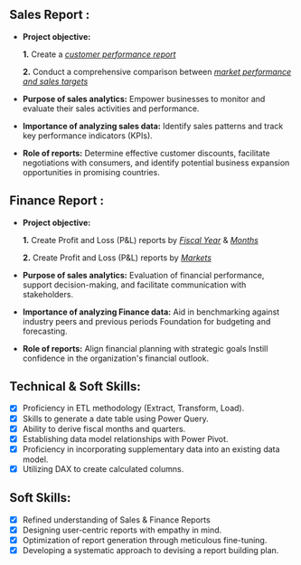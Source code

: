 ## Sales Report :


- **Project objective:** 

    **1.** Create a _[customer performance report](https://github.com/niravlimbani24/Excel-Sales-Analytics/blob/main/Customer%20Performance%20Report.pdf)_

    **2.** Conduct a comprehensive comparison between _[market performance and sales targets](https://github.com/niravlimbani24/Excel-Sales-Analytics/blob/main/Market%20Performance%20Report.pdf)_

- **Purpose of sales analytics:** Empower businesses to monitor and evaluate their sales activities and performance.

- **Importance of analyzing sales data:** Identify sales patterns and track key performance indicators (KPIs).

- **Role of reports:** Determine effective customer discounts, facilitate negotiations with consumers, and identify potential business expansion opportunities in promising countries.


## Finance Report :

- **Project objective:** 

    **1.** Create Profit and Loss (P&L) reports by _[Fiscal Year](https://github.com/niravlimbani24/Excel-Sales-Analytics/blob/main/P%20%26%20L%20Statement%20By%20Fiscal%20year.pdf)_ & _[Months](https://github.com/niravlimbani24/Excel-Sales-Analytics/blob/main/P%20%26%20L%20Statement%20By%20Months.pdf)_ 

   **2.** Create Profit and Loss (P&L) reports by _[Markets](https://github.com/niravlimbani24/Excel-Sales-Analytics/blob/main/P%20%26%20L%20Statement%20By%20Markets.pdf)_

- **Purpose of sales analytics:** Evaluation of financial performance, support decision-making, and facilitate communication with stakeholders.

- **Importance of analyzing Finance data:** Aid in benchmarking against industry peers and previous periods Foundation for budgeting and forecasting.

- **Role of reports:** Align financial planning with strategic goals Instill confidence in the organization's financial outlook.


## Technical & Soft Skills:
- [x]	Proficiency in ETL methodology (Extract, Transform, Load).
- [x]	Skills to generate a date table using Power Query.
- [x]	Ability to derive fiscal months and quarters.
- [x]	Establishing data model relationships with Power Pivot.
- [x]	Proficiency in incorporating supplementary data into an existing data model.
- [x]	Utilizing DAX to create calculated columns.

## Soft Skills:
- [x]	Refined understanding of Sales & Finance Reports
- [x]	Designing user-centric reports with empathy in mind.
- [x]	Optimization of report generation through meticulous fine-tuning.
- [x]	Developing a systematic approach to devising a report building plan.
